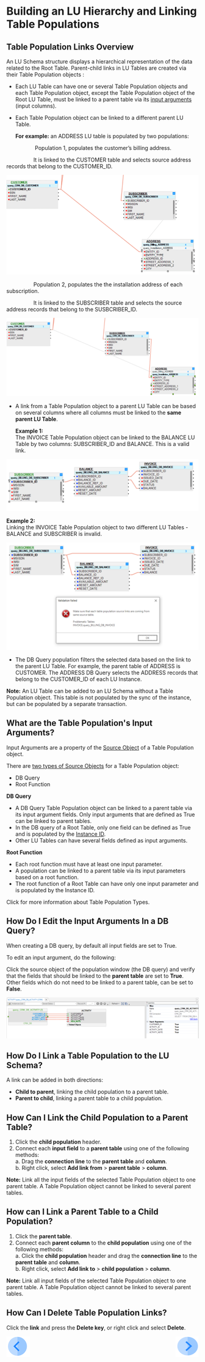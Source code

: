 # Building an LU Hierarchy and Linking Table Populations

## Table Population Links Overview
An LU Schema structure displays a hierarchical representation of the data related to the Root Table. Parent-child links in LU Tables are created via their Table Population objects :
* Each LU Table can have one or several Table Population objects and each Table Population object, except the Table Population object of the Root LU Table, must be linked to a parent table via its [input arguments](/articles/03_logical_units/12_LU_hierarchy_and_linking_table_population.md#what-are-the-table-populations-input-arguments) (input columns). 
* Each Table Population object can be linked to a different parent LU Table.

  **For example:** an ADDRESS LU table is populated by two populations: 
  
<p>&nbsp;&nbsp;&nbsp;&nbsp;&nbsp;&nbsp;&nbsp;&nbsp;&nbsp;&nbsp;&nbsp;&nbsp;&nbsp;&nbsp;&nbsp;&nbsp;&nbsp;&nbsp; Population 1, populates the customer’s billing address.</p>
<p>&nbsp;&nbsp;&nbsp;&nbsp;&nbsp;&nbsp;&nbsp;&nbsp;&nbsp;&nbsp;&nbsp;&nbsp;&nbsp;&nbsp;&nbsp;&nbsp;&nbsp;&nbsp;It is linked to the CUSTOMER table and selects source address records that belong to the CUSTOMER_ID.</p> 
 
  
![image](/articles/03_logical_units/images/03_12_link_tables1.png)



<p>&nbsp;&nbsp;&nbsp;&nbsp;&nbsp;&nbsp;&nbsp;&nbsp;&nbsp;&nbsp;&nbsp;&nbsp;&nbsp;&nbsp;&nbsp;&nbsp;&nbsp;&nbsp;Population 2, populates the the installation address of each subscription.</p>
<p>&nbsp;&nbsp;&nbsp;&nbsp;&nbsp;&nbsp;&nbsp;&nbsp;&nbsp;&nbsp;&nbsp;&nbsp;&nbsp;&nbsp;&nbsp;&nbsp;&nbsp;&nbsp;It is linked to the SUBSCRIBER table and selects the source address records that belong to the SUSBCRIBER_ID.</p>


![image](/articles/03_logical_units/images/03_12_link_tables2.png)

* A link from a Table Population object to a parent LU Table can be based on several columns where all columns must be linked to the **same parent LU Table**.

  **Example 1:**\
The INVOICE Table Population object can be linked to the BALANCE LU Table by two columns: SUBSCRIBER_ID and BALANCE. This is a valid link.

![image](/articles/03_logical_units/images/03_12_link_tables3.png)

  **Example 2:**\
Linking the INVOICE Table Population object to two different LU Tables - BALANCE and SUBSCRIBER is invalid.

![image](/articles/03_logical_units/images/03_12_link_tables4.png)

* The DB Query  population filters the selected data based on the link to the parent LU Table. For example, the parent table of ADDRESS is CUSTOMER. The ADDRESS DB Query selects the ADDRESS records that belong to the CUSTOMER_ID of each LU Instance.

**Note:** An LU Table can be added to an LU Schema without a Table Population object. This table is not populated by the sync of the instance, but can be populated by a separate transaction.


## What are the Table Population's Input Arguments?
Input Arguments are a property of the [Source Object](/articles/01_fabric_overview/02_fabric_glossary.md#source-object)  of a Table Population object.

There are [two types of Source Objects](/articles/07_table_population/02_source_object_types.md) for a Table Population object:
* DB Query
* Root Function

**DB Query**
* A DB Query Table Population object can be linked to a parent table via its input argument fields. Only input arguments that are defined as True can be linked to parent tables.
* In the DB query of a Root Table, only one field can be defined as True and is populated by the [Instance ID](/articles/01_fabric_overview/02_fabric_glossary.md#instance-id).
* Other LU Tables can have several fields defined as input arguments. 

**Root Function**
* Each root function must have at least one input parameter.
* A population can be linked to a parent table via its input parameters based on a root function. 
* The root function of a Root Table can have only one input parameter and is populated by the Instance ID.

Click for more information about Table Population Types.


## How Do I Edit the Input Arguments In a DB Query?
When creating a DB query, by default all input fields are set to True.  

To edit an input argument, do the following: 

Click the source object of the population window (the DB query) and verify that the fields that should be linked to the **parent table** are set to **True**. Other fields which do not need to be linked to a parent table, can be set to **False**. 

![image](/articles/03_logical_units/images/03_12_link_tables5.png)

## How Do I Link a Table Population to the LU Schema? 
A link can be added in both directions:
* **Child to parent**, linking the child population to a parent table.
* **Parent to child**, linking a parent table to a child population.

## How Can I Link the Child Population to a Parent Table? 
1. Click the **child population** header.
1. Connect each **input field** to a **parent table** using one of the following methods:\
  a. Drag the **connection line** to the **parent table** and **column**.\
  b. Right click, select **Add link from** > **parent table** > **column**.

**Note:** Link all the input fields of the selected Table Population object to one parent table. A Table Population object cannot be linked to several parent tables.  

## How can I Link a Parent Table to a Child Population?
1. Click the **parent table**.
1. Connect each **parent column** to the **child population** using one of the following methods:\
  a. Click the **child population** header and drag the **connection line** to the **parent table** and **column**.\
  b. Right click, select **Add link to** > **child population** > **column**.

**Note:** Link all input fields of the selected Table Population object to one parent table. A Table Population object cannot be linked to several parent tables.  

## How Can I Delete Table Population Links?
Click the **link** and press the **Delete key**, or right click and select **Delete**.

[![Previous](/articles/images/Previous.png)](/articles/03_logical_units/11_add_delete_table_population.md)[<img align="right" width="60" height="54" src="/articles/images/Next.png">](/articles/03_logical_units/13_disable_enable_populations_in_schema.md)

